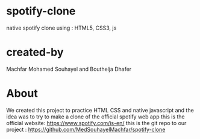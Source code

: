 # spotify-clone

native spotify clone using :
HTML5, CSS3, js

# created-by

Machfar Mohamed Souhayel
and Bouthelja Dhafer

# About

We created this project to practice HTML CSS and native javascript
and the idea was to try to make a clone of the official spotify web app
this is the official website: https://www.spotify.com/is-en/
this is the git repo to our project : https://github.com/MedSouhayelMachfar/spotify-clone
